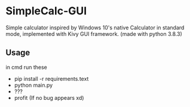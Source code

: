 # SimpleCalc-GUI
Simple calculator inspired by Windows 10's native Calculator in standard mode, implemented with Kivy GUI framework. (made with python 3.8.3)

## Usage
in cmd run these
- pip install -r requirements.text
- python main.py
- ???
- profit (If no bug appears xd)

